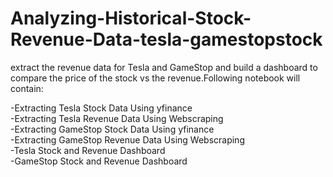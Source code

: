 # Analyzing-Historical-Stock-Revenue-Data-tesla-gamestopstock
 extract the revenue data for Tesla and GameStop and build a dashboard to compare the price of the stock vs the revenue.Following notebook will contain:
 
-Extracting Tesla Stock Data Using yfinance  <br />
-Extracting Tesla Revenue Data Using Webscraping  <br />
-Extracting GameStop Stock Data Using yfinance  <br />
-Extracting GameStop Revenue Data Using Webscraping  <br />
-Tesla Stock and Revenue Dashboard  <br />
-GameStop Stock and Revenue Dashboard <br />
